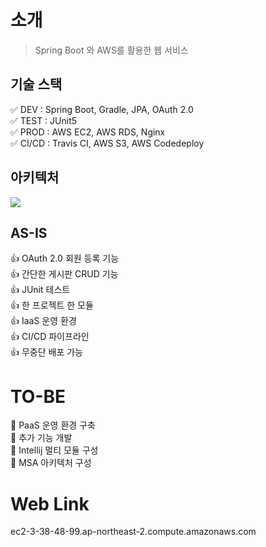# 소개

> Spring Boot 와 AWS를 활용한 웹 서비스 



## 기술 스택

✅ DEV : Spring Boot, Gradle, JPA, OAuth 2.0  
✅ TEST : JUnit5  
✅ PROD : AWS EC2, AWS RDS, Nginx  
✅ CI/CD : Travis CI, AWS S3, AWS Codedeploy   


## 아키텍처

![](https://camo.githubusercontent.com/cc9fd5ff1b28c4d41067f7bdfd6563f7d01c610f14305a74b5c788d5f91821d1/68747470733a2f2f74312e6461756d63646e2e6e65742f6366696c652f746973746f72792f393936463736334435413733463931453236)


## AS-IS

👍 OAuth 2.0 회원 등록 기능  
👍 간단한 게시판 CRUD 기능  
👍 JUnit 테스트  
👍 한 프로젝트 한 모듈  
👍 IaaS 운영 환경  
👍 CI/CD 파이프라인  
👍 무중단 배포 가능   



# TO-BE

👀 PaaS 운영 환경 구축  
👀 추가 기능 개발  
👀 Intellij 멀티 모듈 구성  
👀 MSA 아키텍처 구성  


# Web Link

ec2-3-38-48-99.ap-northeast-2.compute.amazonaws.com
